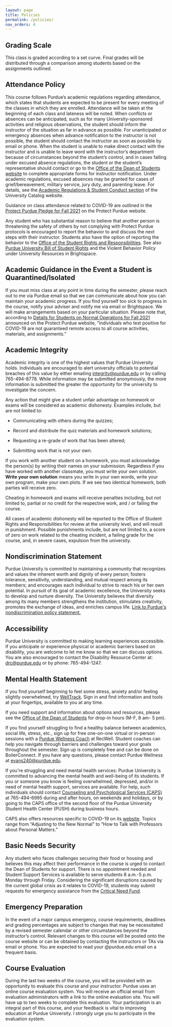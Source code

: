 ```yaml
---
layout: page
title: Policies
permalink: /policies/
nav_orders: 4
---
```


## Grading Scale
This class is graded according to a set curve. Final grades will be distributed through a comparison among students based on the assignments outlined.

## Attendance Policy
This course follows Purdue’s academic regulations regarding attendance, which states that students are expected to be present for every meeting of the classes in which they are enrolled. Attendance will be taken at the beginning of each class and lateness will be noted. When conflicts or absences can be anticipated, such as for many University-sponsored activities and religious observations, the student should inform the instructor of the situation as far in advance as possible. For unanticipated or emergency absences when advance notification to the instructor is not possible, the student should contact the instructor as soon as possible by email or phone. When the student is unable to make direct contact with the instructor and is unable to leave word with the instructor’s department because of circumstances beyond the student’s control, and in cases falling under excused absence regulations, the student or the student’s representative should contact or go to the [Office of the Dean of Students website](https://www.purdue.edu/advocacy/students/absences.html) to complete appropriate forms for instructor notification. Under academic regulations, excused absences may be granted for cases of grief/bereavement, military service, jury duty, and parenting leave. For details, see the  [Academic Regulations & Student Conduct section](https://catalog.purdue.edu/content.php?catoid=13&navoid=15965#a-attendance) of the University Catalog website. 

Guidance on class attendance related to COVID-19 are outlined in the [Protect Purdue Pledge for Fall 2021](https://protect.purdue.edu/pledge/) on the Protect Purdue website.

Any student who has substantial reason to believe that another person is threatening the safety of others by not complying with Protect Purdue protocols is encouraged to report the behavior to and discuss the next steps with their instructor. Students also have the option of reporting the behavior to the [Office of the Student Rights and Responsibilities](https://www.purdue.edu/odos/osrr/). See also [Purdue University Bill of Student Rights](https://catalog.purdue.edu/content.php?catoid=7&navoid=2852#purdue-university-bill-of-student-rights) and the Violent Behavior Policy under University Resources in Brightspace. 

## Academic Guidance in the Event a Student is Quarantined/Isolated
If you must miss class at any point in time during the semester, please reach out to me via Purdue email so that we can communicate about how you can maintain your academic progress. If you find yourself too sick to progress in the course, notify your adviser and notify me via email or Brightspace. We will make arrangements based on your particular situation. Please note that, according to [Details for Students on Normal Operations for Fall 2021](https://protect.purdue.edu/updates/purdue-announces-additional-details-for-students-on-normal-operations-for-fall-2021/) announced on the Protect Purdue website, “individuals who test positive for COVID-19 are not guaranteed remote access to all course activities, materials, and assignments.”


## Academic Integrity
Academic integrity is one of the highest values that Purdue University holds. Individuals are encouraged to alert university officials to potential breaches of this value by either emailing integrity@purdue.edu or by calling 765-494-8778. While information may be submitted anonymously, the more information is submitted the greater the opportunity for the university to investigate the concern. 

Any action that might give a student unfair advantage on homework or exams will be considered as academic dishonesty. Examples include, but are not limited to:

- Communicating with others during the quizzes;

- Record and distribute the quiz materials and homework solutions;

- Requesting a re-grade of work that has been altered;

- Submitting work that is not your own.

If you work with another student on a homework, you must acknowledge the person(s) by writing their names on your submission. Regardless if you have worked with another classmate, you must write your own solution. **Write your own solution** means you write in your own words, write your own program, make your own plots. If we see two identical homework, both parties will receive zero.

Cheating in homework and exams will receive penalties including, but not limited to, partial or no credit for the respective work, and / or failing the course.

All cases of academic dishonesty will be reported to the Office of Student Rights and Responsibilities for review at the university level, and will result in punishment. Possible punishments include, but are not limited to, a score of zero on work related to the cheating incident, a failing grade for the course, and, in severe cases, expulsion from the university.

## Nondiscrimination Statement
Purdue University is committed to maintaining a community that recognizes and values the inherent worth and dignity of every person; fosters tolerance, sensitivity, understanding, and mutual respect among its members; and encourages each individual to strive to reach his or her own potential. In pursuit of its goal of academic excellence, the University seeks to develop and nurture diversity. The University believes that diversity among its many members strengthens the institution, stimulates creativity, promotes the exchange of ideas, and enriches campus life. [Link to Purdue's nondiscrimination policy statement.](http://www.purdue.edu/purdue/ea_eou_statement.html)

## Accessibility
Purdue University is committed to making learning experiences accessible. If you anticipate or experience physical or academic barriers based on disability, you are welcome to let me know so that we can discuss options. You are also encouraged to contact the Disability Resource Center at: drc@purdue.edu or by phone: 765-494-1247.


## Mental Health Statement
If you find yourself beginning to feel some stress, anxiety and/or feeling slightly overwhelmed, try [WellTrack](https://purdue.welltrack.com/). Sign in and find information and tools at your fingertips, available to you at any time.

If you need support and information about options and resources, please see the [Office of the Dean of Students](https://www.purdue.edu/odos/) for drop-in hours (M-F, 8 am- 5 pm).

If you find yourself struggling to find a healthy balance between academics, social life, stress, etc., sign up for free one-on-one virtual or in-person sessions with a [Purdue Wellness Coach](https://www.purdue.edu/recwell/fitness-wellness/wellness/one-on-one-coaching/wellness-coaching.php) at RecWell. Student coaches can help you navigate through barriers and challenges toward your goals throughout the semester. Sign up is completely free and can be done on BoilerConnect. If you have any questions, please contact Purdue Wellness at evans240@purdue.edu.

If you're struggling and need mental health services: Purdue University is committed to advancing the mental health and well-being of its students. If you or someone you know is feeling overwhelmed, depressed, and/or in need of mental health support, services are available. For help, such individuals should contact [Counseling and Psychological Services (CAPS)](https://www.purdue.edu/caps/) at 765-494-6995 during and after hours, on weekends and holidays, or by going to the CAPS office of the second floor of the Purdue University Student Health Center (PUSH) during business hours.

CAPS also offers resources specific to COVID-19 on its [website](https://www.purdue.edu/caps/covid-19/index.html). Topics range from “Adjusting to the New Normal” to “How to Talk with Professors about Personal Matters.” 

## Basic Needs Security
Any student who faces challenges securing their food or housing and believes this may affect their performance in the course is urged to contact the Dean of Students for support. There is no appointment needed and Student Support Services is available to serve students 8 a.m.-5 p.m. Monday through Friday. Considering the significant disruptions caused by the current global crisis as it relates to COVID-19, students may submit requests for emergency assistance from the [Critical Need Fund](https://www.purdue.edu/odos/resources/critical-need-fund.html).

## Emergency Preparation
In the event of a major campus emergency, course requirements, deadlines and grading percentages are subject to changes that may be necessitated by a revised semester calendar or other circumstances beyond the instructor’s control. Relevant changes to this course will be posted onto the course website or can be obtained by contacting the instructors or TAs via email or phone. You are expected to read your @purdue.edu email on a frequent basis.


## Course Evaluation
During the last two weeks of the course, you will be provided with an opportunity to evaluate this course and your instructor. Purdue uses an online course evaluation system. You will receive an official email from evaluation administrators with a link to the online evaluation site. You will have up to two weeks to complete this evaluation. Your participation is an integral part of this course, and your feedback is vital to improving education at Purdue University. I strongly urge you to participate in the evaluation system.